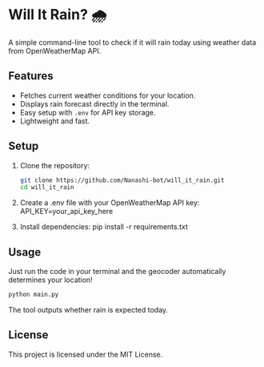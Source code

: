 # Will It Rain? 🌧️

A simple command-line tool to check if it will rain today using weather data from OpenWeatherMap API.

## Features

- Fetches current weather conditions for your location.
- Displays rain forecast directly in the terminal.
- Easy setup with `.env` for API key storage.
- Lightweight and fast.

## Setup

1. Clone the repository:
   ```bash
   git clone https://github.com/Nanashi-bot/will_it_rain.git
   cd will_it_rain
   ```

2. Create a .env file with your OpenWeatherMap API key:
   API_KEY=your_api_key_here

3. Install dependencies:
   pip install -r requirements.txt

## Usage

Just run the code in your terminal and the geocoder automatically determines your location!
```bash
python main.py
```
The tool outputs whether rain is expected today.

## License
This project is licensed under the MIT License.

